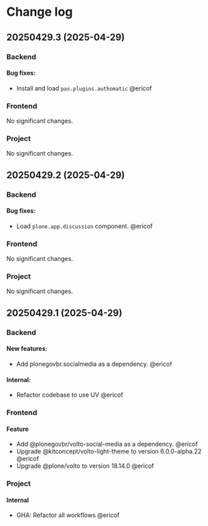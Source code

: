# Change log

<!-- You should *NOT* be adding new change log entries to this file.
     You should create a file in the news directory instead.
     For helpful instructions, please see:
     https://6.docs.plone.org/contributing/index.html#contributing-change-log-label
-->

<!-- towncrier release notes start -->
## 20250429.3 (2025-04-29)

### Backend


#### Bug fixes:

- Install and load `pas.plugins.authomatic` @ericof 



### Frontend

No significant changes.


### Project

No significant changes.




## 20250429.2 (2025-04-29)

### Backend


#### Bug fixes:

- Load `plone.app.discussion` component. @ericof 



### Frontend

No significant changes.


### Project

No significant changes.




## 20250429.1 (2025-04-29)

### Backend


#### New features:

- Add plonegovbr.socialmedia as a dependency. @ericof 


#### Internal:

- Refactor codebase to use UV @ericof 



### Frontend

#### Feature

- Add @plonegovbr/volto-social-media as a dependency. @ericof 
- Upgrade @kitconcept/volto-light-theme to version 6.0.0-alpha.22 @ericof 
- Upgrade @plone/volto to version 18.14.0 @ericof 



### Project


#### Internal

- GHA: Refactor all workflows @ericof 



